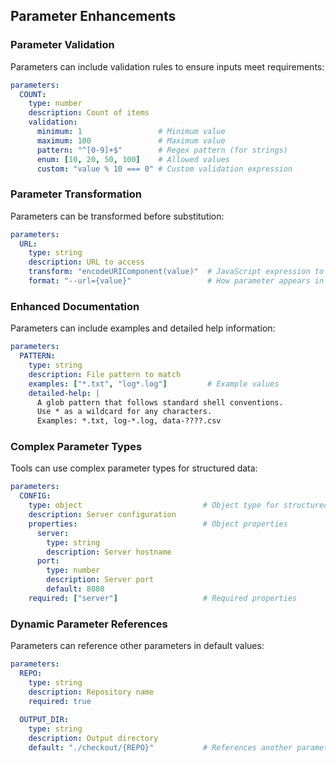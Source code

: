 ## Parameter Enhancements

### Parameter Validation

Parameters can include validation rules to ensure inputs meet requirements:

```yaml
parameters:
  COUNT:
    type: number
    description: Count of items
    validation:
      minimum: 1                 # Minimum value
      maximum: 100               # Maximum value
      pattern: "^[0-9]+$"        # Regex pattern (for strings)
      enum: [10, 20, 50, 100]    # Allowed values
      custom: "value % 10 === 0" # Custom validation expression
```

### Parameter Transformation

Parameters can be transformed before substitution:

```yaml
parameters:
  URL:
    type: string
    description: URL to access
    transform: "encodeURIComponent(value)"  # JavaScript expression to transform value
    format: "--url={value}"                 # How parameter appears in command
```

### Enhanced Documentation

Parameters can include examples and detailed help information:

```yaml
parameters:
  PATTERN:
    type: string
    description: File pattern to match
    examples: ["*.txt", "log*.log"]         # Example values
    detailed-help: |
      A glob pattern that follows standard shell conventions.
      Use * as a wildcard for any characters.
      Examples: *.txt, log-*.log, data-????.csv
```

### Complex Parameter Types

Tools can use complex parameter types for structured data:

```yaml
parameters:
  CONFIG:
    type: object                           # Object type for structured data
    description: Server configuration
    properties:                            # Object properties
      server:
        type: string
        description: Server hostname
      port:
        type: number
        description: Server port
        default: 8080
    required: ["server"]                   # Required properties
```

### Dynamic Parameter References

Parameters can reference other parameters in default values:

```yaml
parameters:
  REPO:
    type: string
    description: Repository name
    required: true
  
  OUTPUT_DIR:
    type: string
    description: Output directory
    default: "./checkout/{REPO}"           # References another parameter
```